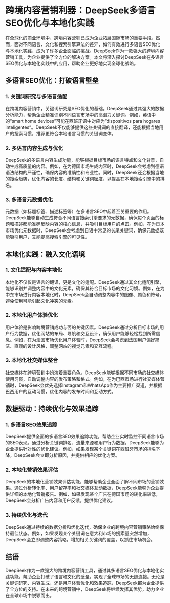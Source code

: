 # 跨境内容营销利器：DeepSeek多语言SEO优化与本地化实践

在全球化的商业环境中，跨境内容营销已成为企业拓展国际市场的重要手段。然而，面对不同语言、文化和搜索引擎算法的差异，如何有效进行多语言SEO优化与本地化实践，成为了许多企业面临的挑战。DeepSeek作为一款强大的跨境内容营销工具，为企业提供了全方位的解决方案。本文将深入探讨DeepSeek在多语言SEO优化与本地化实践中的应用，帮助企业更好地实现全球化战略。

## 多语言SEO优化：打破语言壁垒

### 1. 关键词研究与多语言适配

在跨境内容营销中，关键词研究是SEO优化的基础。DeepSeek通过其强大的数据分析能力，帮助企业精准识别不同语言市场中的高潜力关键词。例如，英语中的“smart home devices”可能在西班牙语中对应为“dispositivos para hogares inteligentes”。DeepSeek不仅能够提供这些关键词的直接翻译，还能根据当地用户的搜索习惯，推荐更符合本地语言习惯的关键词变体。

### 2. 多语言内容生成与优化

DeepSeek的多语言内容生成功能，能够根据目标市场的语言特点和文化背景，自动生成高质量的内容。例如，在为德国市场生成内容时，DeepSeek会考虑到德语语法结构的严谨性，确保内容的准确性和专业性。同时，DeepSeek还会根据当地的搜索趋势，优化内容的长度、结构和关键词密度，以提高在本地搜索引擎中的排名。

### 3. 多语言元数据优化

元数据（如标题标签、描述标签等）在多语言SEO中起着至关重要的作用。DeepSeek能够自动生成符合不同语言搜索引擎要求的元数据，确保每个页面的标题和描述都能准确反映内容的核心信息，并吸引目标用户的点击。例如，在为日本市场优化元数据时，DeepSeek会考虑到日语中常见的长尾关键词，确保元数据既能吸引用户，又能提高搜索引擎的可见性。

## 本地化实践：融入文化语境

### 1. 文化适配与内容本地化

本地化不仅仅是语言的翻译，更是文化的适配。DeepSeek通过其文化适配引擎，能够识别并调整内容中的文化元素，确保其符合目标市场的文化习惯。例如，在为中东市场进行内容本地化时，DeepSeek会自动调整内容中的图像、颜色和符号，避免使用可能引起文化冲突的元素。

### 2. 本地化用户体验优化

用户体验是影响跨境营销成功与否的关键因素。DeepSeek通过分析目标市场的用户行为数据，优化网站的布局、导航和交互设计，确保用户能够轻松找到所需信息。例如，在为法国市场优化用户体验时，DeepSeek会考虑到法国用户偏好简洁、直观的设计风格，调整网站的视觉元素和交互流程。

### 3. 本地化社交媒体整合

社交媒体在跨境营销中扮演着重要角色。DeepSeek能够根据不同市场的社交媒体使用习惯，自动调整内容的发布策略和格式。例如，在为巴西市场进行社交媒体营销时，DeepSeek会优先选择Instagram和WhatsApp作为主要推广渠道，并根据巴西用户的互动习惯，优化内容的发布时间和互动方式。

## 数据驱动：持续优化与效果追踪

### 1. 多语言SEO效果追踪

DeepSeek提供全面的多语言SEO效果追踪功能，帮助企业实时监控不同语言市场的SEO表现。通过分析关键词排名、流量来源和用户行为数据，DeepSeek能够为企业提供针对性的优化建议。例如，如果发现某个关键词在西班牙市场的排名下降，DeepSeek会立即分析原因，并提供相应的优化方案。

### 2. 本地化营销效果评估

DeepSeek的本地化营销效果评估功能，能够帮助企业全面了解不同市场的营销效果。通过分析转化率、用户留存率和社交媒体互动数据，DeepSeek能够为企业提供详细的本地化营销报告。例如，如果发现某个广告在德国市场的转化率较低，DeepSeek会分析广告内容和用户反馈，提供优化建议。

### 3. 持续优化与迭代

DeepSeek通过持续的数据分析和优化迭代，确保企业的跨境内容营销策略始终保持最佳状态。例如，如果发现某个关键词在意大利市场的搜索量突然增加，DeepSeek会立即调整内容策略，增加相关关键词的覆盖，以抓住市场机会。

## 结语

DeepSeek作为一款强大的跨境内容营销工具，通过其多语言SEO优化与本地化实践功能，帮助企业打破了语言和文化的壁垒，实现了全球市场的无缝连接。无论是关键词研究、内容生成，还是用户体验优化和效果追踪，DeepSeek都为企业提供了全方位的支持。在未来的跨境营销中，DeepSeek将继续发挥其优势，助力企业在全球市场中脱颖而出。